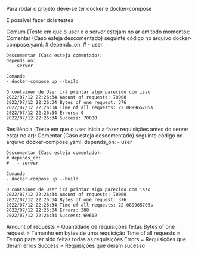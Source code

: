 Para rodar o projeto deve-se ter docker e docker-compose

É possível fazer dois testes

Comum (Teste em que o user e o server estejam no ar em todo momento):
    Comentar (Caso esteja descomentado) seguinte código no arquivo docker-compose.yaml:
    # depends_on:
    #   - user

    Descomentar (Caso esteja comentado):
    depends_on:
      - server

    Comando 
    - docker-compose up --build

    O container de User irá printar algo parecido com isso
    2022/07/12 22:26:34 Amount of requests: 70000
    2022/07/12 22:26:34 Bytes of one request: 376
    2022/07/12 22:26:34 Time of all requests: 22.089965705s
    2022/07/12 22:26:34 Errors: 0
    2022/07/12 22:26:34 Success: 70000

Resiliência (Teste em que o user inicia a fazer requisições antes do server estar no ar):
    Comentar (Caso esteja descomentado) seguinte código no arquivo docker-compose.yaml:
    depends_on:
      - user

    Descomentar (Caso esteja comentado):
    # depends_on:
    #   - server

    Comando 
    - docker-compose up --build

    O container de User irá printar algo parecido com isso
    2022/07/12 22:26:34 Amount of requests: 70000
    2022/07/12 22:26:34 Bytes of one request: 376
    2022/07/12 22:26:34 Time of all requests: 22.089965705s
    2022/07/12 22:26:34 Errors: 388
    2022/07/12 22:26:34 Success: 69612

Amount of requests = Quantidade de requisições feitas
Bytes of one request = Tamanho em bytes de uma requicição
Time of all requests = Tempo para ter sido feitas todas as requisições
Errors = Requisições que deram erros
Success = Requisições que deram sucesso